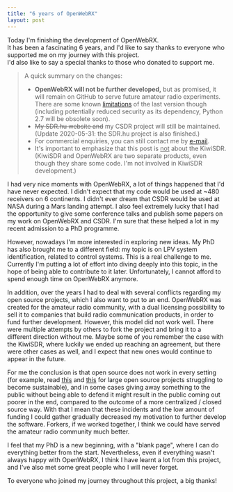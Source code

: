 ```yaml
---
title: "6 years of OpenWebRX"
layout: post
---
```


Today I'm finishing the development of OpenWebRX.  
It has been a fascinating 6 years, and I'd like to say thanks to everyone who supported me on my journey with this project.  
I'd also like to say a special thanks to those who donated to support me.   

> A quick summary on the changes:
> 
> - __OpenWebRX will not be further developed,__ but as promised, it will remain on GitHub to serve future amateur radio experiments. There are some known [limitations](https://github.com/simonyiszk/openwebrx) of the last version though (including potentially reduced security as its dependency, Python 2.7 will be obsolete soon). 
> - <span style="text-decoration: line-through">My SDR.hu website and</span> my CSDR project will still be maintained.<br>(Update 2020-05-31: the SDR.hu project is also finished.)
> - For commercial enquiries, you can still contact me by <a href="" class="sdrhu-m-dev">e-mail</a>. 
> - It's important to emphasize that this post is <u>not</u> about the KiwiSDR. (KiwiSDR and OpenWebRX are two separate products, even though they share some code. I'm not involved in KiwiSDR development.)


I had very nice moments with OpenWebRX, a lot of things happened that I'd have never expected. I didn't expect that my code would be used at ~480 receivers on 6 continents. I didn't ever dream that CSDR would be used at NASA during a Mars landing attempt. I also feel extremely lucky that I had the opportunity to give some conference talks and publish some papers on my work on OpenWebRX and CSDR. I'm sure that these helped a lot in my recent admission to a PhD programme.

However, nowadays I'm more interested in exploring new ideas. My PhD has also brought me to a different field: my topic is on LPV system identification, related to control systems. This is a real challenge to me. Currently I'm putting a lot of effort into diving deeply into this topic, in the hope of being able to contribute to it later. Unfortunately, I cannot afford to spend enough time on OpenWebRX anymore. 

In addition, over the years I had to deal with several conflicts regarding my open source projects, which I also want to put to an end. OpenWebRX was created for the amateur radio community, with a dual licensing possibility to sell it to companies that build radio communication products, in order to fund further development. However, this model did not work well. There were multiple attempts by others to fork the project and bring it to a different direction without me. Maybe some of you remember the case with the KiwiSDR, where luckily we ended up reaching an agreement, but there were other cases as well, and I expect that new ones would continue to appear in the future.

For me the conclusion is that open source does not work in every setting (for example, read [this](https://lists.gnu.org/archive/html/help-octave/2017-02/msg00062.html) and [this](http://security.grc-daily.com/dsp_getFeaturesDetails.cfm?CID=3482) for large open source projects struggling to become sustainable), and in some cases giving away something to the public without being able to defend it might result in the public coming out poorer in the end, compared to the outcome of a more centralized / closed source way. With that I mean that these incidents and the low amount of funding I could gather gradually decreased my motivation to further develop the software. Forkers, if we worked together, I think we could have served the amateur radio community much better.

I feel that my PhD is a new beginning, with a "blank page", where I can do everything better from the start. Nevertheless, even if everything wasn't always happy with OpenWebRX, I think I have learnt a lot from this project, and I've also met some great people who I will never forget. 

To everyone who joined my journey throughout this project, a big thanks!
